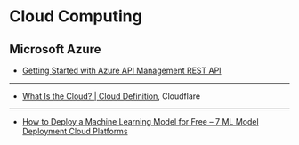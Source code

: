 # Cloud Computing

## Microsoft Azure

- [Getting Started with Azure API Management REST API](https://azure.microsoft.com/en-us/resources/videos/getting-started-with-azure-api-management-rest-api/)

-----------

- [What Is the Cloud? | Cloud Definition](https://www.cloudflare.com/learning/cloud/what-is-the-cloud/), Cloudflare

----------------------

- [How to Deploy a Machine Learning Model for Free – 7 ML Model Deployment Cloud Platforms](https://www.freecodecamp.org/news/deploy-your-machine-learning-models-for-free/)
